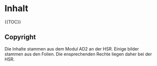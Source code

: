 # Inhalt

{{TOC}}

## Copyright

Die Inhalte stammen aus dem Modul AD2 an der HSR.
Einige bilder stammen aus den Folien. Die ensprechenden Rechte liegen daher bei der HSR.
